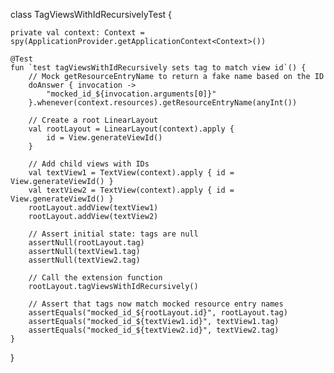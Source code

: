 class TagViewsWithIdRecursivelyTest {

    private val context: Context = spy(ApplicationProvider.getApplicationContext<Context>())

    @Test
    fun `test tagViewsWithIdRecursively sets tag to match view id`() {
        // Mock getResourceEntryName to return a fake name based on the ID
        doAnswer { invocation ->
            "mocked_id_${invocation.arguments[0]}"
        }.whenever(context.resources).getResourceEntryName(anyInt())

        // Create a root LinearLayout
        val rootLayout = LinearLayout(context).apply {
            id = View.generateViewId()
        }

        // Add child views with IDs
        val textView1 = TextView(context).apply { id = View.generateViewId() }
        val textView2 = TextView(context).apply { id = View.generateViewId() }
        rootLayout.addView(textView1)
        rootLayout.addView(textView2)

        // Assert initial state: tags are null
        assertNull(rootLayout.tag)
        assertNull(textView1.tag)
        assertNull(textView2.tag)

        // Call the extension function
        rootLayout.tagViewsWithIdRecursively()

        // Assert that tags now match mocked resource entry names
        assertEquals("mocked_id_${rootLayout.id}", rootLayout.tag)
        assertEquals("mocked_id_${textView1.id}", textView1.tag)
        assertEquals("mocked_id_${textView2.id}", textView2.tag)
    }
}
